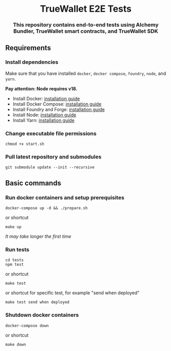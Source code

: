 # <h1 align="center"> TrueWallet E2E Tests </h1>

<h3 align="center"> This repository contains end-to-end tests using Alchemy Bundler, TrueWallet smart contracts, and TrueWallet SDK </h3>

## Requirements

### Install dependencies
Make sure that you have installed `docker`, `docker compose`, `foundry`, `node`, and `yarn`.

**Pay attention: Node requires v18.**

* Install Docker: [installation guide](https://docs.docker.com/engine/install/)
* Install Docker Compose: [installation guide](https://docs.docker.com/compose/install/)
* Install Foundry and Forge: [installation guide](https://book.getfoundry.sh/getting-started/installation)
* Install Node: [installation guide](https://nodejs.org/en/download/package-manager)
* Install Yarn: [installation guide](https://classic.yarnpkg.com/en/docs/install)

### Change executable file permissions
```shell
chmod +x start.sh
```

### Pull latest repository and submodules
```shell
git submodule update --init --recursive
```

## Basic commands

### Run docker containers and setup prerequisites
```shell
docker-compose up -d && ./prepare.sh
```
or shortcut
```shell
make up
```
_It may take longer the first time_

### Run tests
```shell
cd tests
npm test
```
or shortcut
```shell
make test
```

or shortcut for specific test, for example "send when deployed"
```shell
make test send when deployed
```

### Shutdown docker containers
```shell
docker-compose down
```
or shortcut
```shell
make down
```
